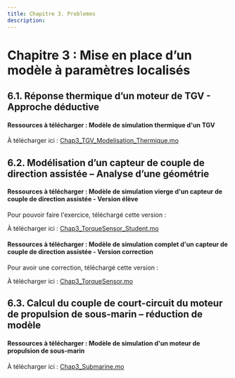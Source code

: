 ```yaml
---
title: Chapitre 3. Problemes
description: 
---
```

# Chapitre 3 : Mise en place d’un modèle à paramètres localisés 


## 6.1.	Réponse thermique d’un moteur de TGV - Approche déductive

#### Ressources à télécharger : Modèle de simulation thermique d'un TGV

À télécharger ici : [Chap3_TGV_Modelisation_Thermique.mo](../files/Chap3_TGV_Modelisation_Thermique.mo)


## 6.2.	Modélisation d’un capteur de couple de direction assistée – Analyse d’une géométrie

#### Ressources à télécharger : Modèle de simulation vierge d'un capteur de couple de direction assistée - Version élève   

Pour pouvoir faire l'exercice, téléchargé cette version :   

À télécharger ici : [Chap3_TorqueSensor_Student.mo](../files/Chap3_TorqueSensor_Student.mo)   

#### Ressources à télécharger : Modèle de simulation complet d'un capteur de couple de direction assistée - Version correction  

Pour avoir une correction, téléchargé cette version :

À télécharger ici : [Chap3_TorqueSensor.mo](../files/Chap3_TorqueSensor.mo)   




## 6.3.	Calcul du couple de court-circuit du moteur de propulsion de sous-marin – réduction de modèle

#### Ressources à télécharger : Modèle de simulation d'un moteur de propulsion de sous-marin

À télécharger ici : [Chap3_Submarine.mo](../files/Chap3_Submarine.mo)   
